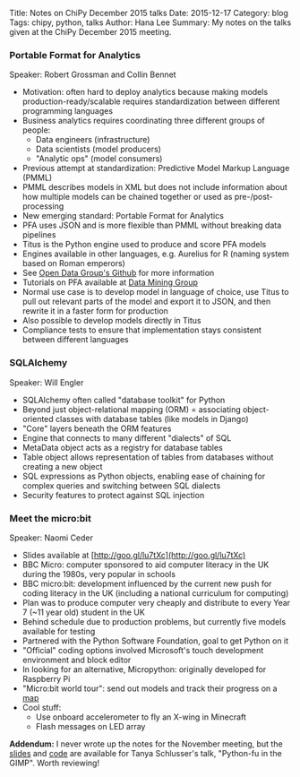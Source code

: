 Title: Notes on ChiPy December 2015 talks
Date: 2015-12-17
Category: blog
Tags: chipy, python, talks
Author: Hana Lee
Summary: My notes on the talks given at the ChiPy December 2015 meeting.

### Portable Format for Analytics
Speaker: Robert Grossman and Collin Bennet

- Motivation: often hard to deploy analytics because making models production-ready/scalable requires standardization between different programming languages
- Business analytics requires coordinating three different groups of people:
    - Data engineers (infrastructure)
    - Data scientists (model producers)
    - "Analytic ops" (model consumers)
- Previous attempt at standardization: Predictive Model Markup Language (PMML)
- PMML describes models in XML but does not include information about how multiple models can be chained together or used as pre-/post-processing
- New emerging standard: Portable Format for Analytics
- PFA uses JSON and is more flexible than PMML without breaking data pipelines
- Titus is the Python engine used to produce and score PFA models
- Engines available in other languages, e.g. Aurelius for R (naming system based on Roman emperors)
- See [Open Data Group's Github](https://github.com/opendatagroup) for more information
- Tutorials on PFA available at [Data Mining Group](http://dmg.org/pfa/)
- Normal use case is to develop model in language of choice, use Titus to pull out relevant parts of the model and export it to JSON, and then rewrite it in a faster form for production
- Also possible to develop models directly in Titus
- Compliance tests to ensure that implementation stays consistent between different languages

### SQLAlchemy
Speaker: Will Engler

- SQLAlchemy often called "database toolkit" for Python
- Beyond just object-relational mapping (ORM) = associating object-oriented classes with database tables (like models in Django)
- "Core" layers beneath the ORM features
- Engine that connects to many different "dialects" of SQL
- MetaData object acts as a registry for database tables 
- Table object allows representation of tables from databases without creating a new object
- SQL expressions as Python objects, enabling ease of chaining for complex queries and switching between SQL dialects
- Security features to protect against SQL injection

### Meet the micro:bit
Speaker: Naomi Ceder

- Slides available at [http://goo.gl/lu7tXc](http://goo.gl/lu7tXc)
- BBC Micro: computer sponsored to aid computer literacy in the UK during the 1980s, very popular in schools
- BBC micro:bit: development influenced by the current new push for coding literacy in the UK (including a national curriculum for computing)
- Plan was to produce computer very cheaply and distribute to every Year 7 (~11 year old) student in the UK
- Behind schedule due to production problems, but currently five models available for testing
- Partnered with the Python Software Foundation, goal to get Python on it
- "Official" coding options involved Microsoft's touch development environment and block editor
- In looking for an alternative, Micropython: originally developed for Raspberry Pi
- "Micro:bit world tour": send out models and track their progress on a [map](http://microworldtour.github.io/)
- Cool stuff:
    - Use onboard accelerometer to fly an X-wing in Minecraft
    - Flash messages on LED array

__Addendum:__ I never wrote up the notes for the November meeting, but the [slides](http://tanyaschlusser.github.io/Python-Fu-in-GIMP.slides.html#/) and [code](http://bit.ly/chipy_gimp) are available for Tanya Schlusser's talk, "Python-fu in the GIMP". Worth reviewing!
